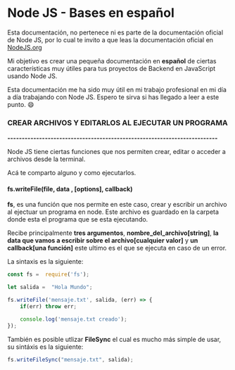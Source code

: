 # Node JS - Bases en español

Esta documentación, no pertenece ni es parte de la documentación oficial de Node JS, por lo cual te invito a que leas la documentación oficial en [NodeJS.org](https://nodejs.org/es/ "NodeJS.org")

Mi objetivo es crear una pequeña documentación en **español** de ciertas características muy útiles para tus proyectos de Backend en JavaScript usando Node JS. 


Esta documentación me ha sido muy útil en mi trabajo profesional en mi día a día trabajando con Node JS. Espero te sirva si has llegado a leer a este punto. 😄

###  **CREAR ARCHIVOS Y EDITARLOS AL EJECUTAR UN PROGRAMA**

**-------------------------------------------------------------------------**

Node JS tiene ciertas funciones que nos permiten crear, editar o acceder a archivos desde la terminal.

Acá te comparto alguno y como ejecutarlos.

#### fs.writeFile(file, data , [options], callback)

**fs**, es una función que nos permite en este caso, crear y escribir un archivo al ejectuar un programa en node. Este archivo es guardado en la carpeta donde esta el programa que se esta ejecutando.

Recibe principalmente **tres argumentos**, **nombre_del_archivo[string]**, **la data que vamos a escribir sobre el archivo[cualquier valor]** y **un callback[una función]** este ultimo es el que se ejecuta en caso de un error.

La sintaxis es la siguiente: 

```javascript
const fs =  require('fs');

let salida =  "Hola Mundo";

fs.writeFile('mensaje.txt', salida, (err) => {
    if(err) throw err;

    console.log('mensaje.txt creado');
});
```

También es posible utlizar **FileSync** el cual es mucho más simple de usar, su sintáxis es la siguiente: 

```javascript
fs.writeFileSync("mensaje.txt", salida);
```
